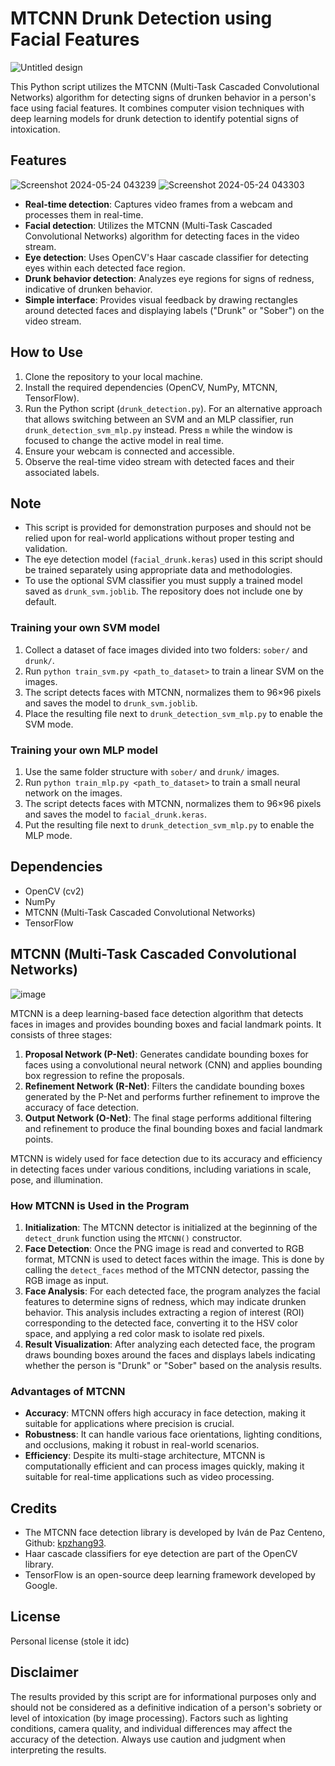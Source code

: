 # MTCNN Drunk Detection using Facial Features
![Untitled design](https://github.com/devanys/MTCNN-drunk-recognition/assets/145944367/1d615d4a-9a5b-472e-b255-8536e72c26bf)


This Python script utilizes the MTCNN (Multi-Task Cascaded Convolutional Networks) algorithm for detecting signs of drunken behavior in a person's face using facial features. It combines computer vision techniques with deep learning models for drunk detection to identify potential signs of intoxication.

## Features
![Screenshot 2024-05-24 043239](https://github.com/devanys/MTCNN-drunk-recognition/assets/145944367/8500c152-78d2-4296-b8fc-090b64095531) ![Screenshot 2024-05-24 043303](https://github.com/devanys/MTCNN-drunk-recognition/assets/145944367/a41a2225-6690-4ab4-82a3-db62d4c19726)


- **Real-time detection**: Captures video frames from a webcam and processes them in real-time.
- **Facial detection**: Utilizes the MTCNN (Multi-Task Cascaded Convolutional Networks) algorithm for detecting faces in the video stream.
- **Eye detection**: Uses OpenCV's Haar cascade classifier for detecting eyes within each detected face region.
- **Drunk behavior detection**: Analyzes eye regions for signs of redness, indicative of drunken behavior.
- **Simple interface**: Provides visual feedback by drawing rectangles around detected faces and displaying labels ("Drunk" or "Sober") on the video stream.

## How to Use

1. Clone the repository to your local machine.
2. Install the required dependencies (OpenCV, NumPy, MTCNN, TensorFlow).
3. Run the Python script (`drunk_detection.py`).
   For an alternative approach that allows switching between an SVM and an MLP
   classifier, run `drunk_detection_svm_mlp.py` instead. Press `m` while the
   window is focused to change the active model in real time.
4. Ensure your webcam is connected and accessible.
5. Observe the real-time video stream with detected faces and their associated labels.

## Note

- This script is provided for demonstration purposes and should not be relied upon for real-world applications without proper testing and validation.
- The eye detection model (`facial_drunk.keras`) used in this script should be trained separately using appropriate data and methodologies.
- To use the optional SVM classifier you must supply a trained model saved as `drunk_svm.joblib`. The repository does not include one by default.

### Training your own SVM model

1. Collect a dataset of face images divided into two folders: `sober/` and `drunk/`.
2. Run `python train_svm.py <path_to_dataset>` to train a linear SVM on the images.
3. The script detects faces with MTCNN, normalizes them to 96×96 pixels and saves the model to `drunk_svm.joblib`.
4. Place the resulting file next to `drunk_detection_svm_mlp.py` to enable the SVM mode.

### Training your own MLP model

1. Use the same folder structure with `sober/` and `drunk/` images.
2. Run `python train_mlp.py <path_to_dataset>` to train a small neural network on the images.
3. The script detects faces with MTCNN, normalizes them to 96×96 pixels and saves the model to `facial_drunk.keras`.
4. Put the resulting file next to `drunk_detection_svm_mlp.py` to enable the MLP mode.

## Dependencies

- OpenCV (cv2)
- NumPy
- MTCNN (Multi-Task Cascaded Convolutional Networks)
- TensorFlow

## MTCNN (Multi-Task Cascaded Convolutional Networks)
![image](https://github.com/devanys/MTCNN-drunk-recognition/assets/145944367/c2106ae1-03f1-4901-a5ff-de9af909199f)


MTCNN is a deep learning-based face detection algorithm that detects faces in images and provides bounding boxes and facial landmark points. It consists of three stages:

1. **Proposal Network (P-Net)**: Generates candidate bounding boxes for faces using a convolutional neural network (CNN) and applies bounding box regression to refine the proposals.
2. **Refinement Network (R-Net)**: Filters the candidate bounding boxes generated by the P-Net and performs further refinement to improve the accuracy of face detection.
3. **Output Network (O-Net)**: The final stage performs additional filtering and refinement to produce the final bounding boxes and facial landmark points.

MTCNN is widely used for face detection due to its accuracy and efficiency in detecting faces under various conditions, including variations in scale, pose, and illumination.

### How MTCNN is Used in the Program

1. **Initialization**: The MTCNN detector is initialized at the beginning of the `detect_drunk` function using the `MTCNN()` constructor.
2. **Face Detection**: Once the PNG image is read and converted to RGB format, MTCNN is used to detect faces within the image. This is done by calling the `detect_faces` method of the MTCNN detector, passing the RGB image as input.
3. **Face Analysis**: For each detected face, the program analyzes the facial features to determine signs of redness, which may indicate drunken behavior. This analysis includes extracting a region of interest (ROI) corresponding to the detected face, converting it to the HSV color space, and applying a red color mask to isolate red pixels.
4. **Result Visualization**: After analyzing each detected face, the program draws bounding boxes around the faces and displays labels indicating whether the person is "Drunk" or "Sober" based on the analysis results.

### Advantages of MTCNN

- **Accuracy**: MTCNN offers high accuracy in face detection, making it suitable for applications where precision is crucial.
- **Robustness**: It can handle various face orientations, lighting conditions, and occlusions, making it robust in real-world scenarios.
- **Efficiency**: Despite its multi-stage architecture, MTCNN is computationally efficient and can process images quickly, making it suitable for real-time applications such as video processing.


## Credits

- The MTCNN face detection library is developed by Iván de Paz Centeno, Github: [kpzhang93](https://github.com/kpzhang93).
- Haar cascade classifiers for eye detection are part of the OpenCV library.
- TensorFlow is an open-source deep learning framework developed by Google.

## License

Personal license (stole it idc)

## Disclaimer

The results provided by this script are for informational purposes only and should not be considered as a definitive indication of a person's sobriety or level of intoxication (by image processing). Factors such as lighting conditions, camera quality, and individual differences may affect the accuracy of the detection. Always use caution and judgment when interpreting the results.

